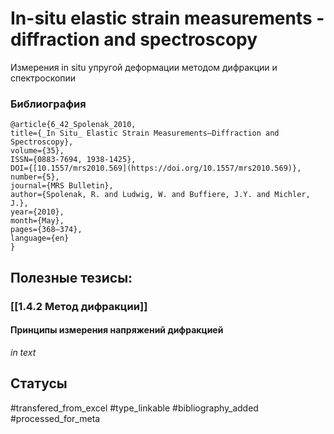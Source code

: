 # In-situ elastic strain measurements - diffraction and spectroscopy

Измерения in situ упругой деформации методом дифракции и спектроскопии

### Библиография
```
@article{6_42_Spolenak_2010,
title={_In Situ_ Elastic Strain Measurements—Diffraction and Spectroscopy},
volume={35},
ISSN={0883-7694, 1938-1425},
DOI={[10.1557/mrs2010.569](https://doi.org/10.1557/mrs2010.569)},
number={5},
journal={MRS Bulletin},
author={Spolenak, R. and Ludwig, W. and Buffiere, J.Y. and Michler, J.},
year={2010},
month={May},
pages={368–374},
language={en}
}
```

## Полезные тезисы:
### [[1.4.2 Метод дифракции]]
#### Принципы измерения напряжений дифракцией
_in text_

## Статусы
#transfered_from_excel 
#type_linkable 
#bibliography_added
#processed_for_meta
